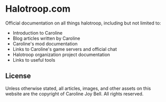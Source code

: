 # Halotroop.com

Official documentation on all things halotroop, including but not limited to:

- Introduction to Caroline
- Blog articles written by Caroline
- Caroline's mod documentation
- Links to Caroline's game servers and official chat
- Halotroop organization project documentation
- Links to useful tools

## License

Unless otherwise stated, all articles, images, and other assets on this website are the copyright of Caroline Joy Bell. All rights reserved.
